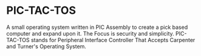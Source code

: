 # PIC-TAC-TOS
A small operating system written in PIC Assembly to create a pick based computer and expand upon it. The Focus is security and simplicity. PIC-TAC-TOS stands for Peripheral Interface Controller That Accepts Carpenter and Turner's Operating System.
